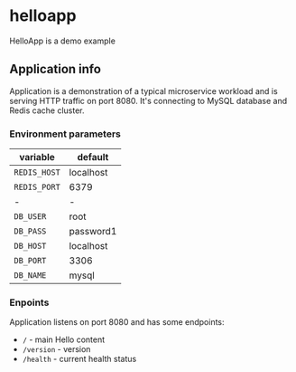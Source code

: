 # helloapp
HelloApp is a demo example

## Application info
Application is a demonstration of a typical microservice workload and is serving
HTTP traffic on port 8080. It's connecting to MySQL database and Redis cache
cluster.

### Environment parameters

| variable | default |
|-|-|
| `REDIS_HOST` | localhost |
| `REDIS_PORT` | 6379 |
|-|-|
|`DB_USER` | root |
|`DB_PASS` | password1 |
|`DB_HOST` | localhost |
|`DB_PORT` | 3306 |
|`DB_NAME` | mysql |

### Enpoints

Application listens on port 8080 and has some endpoints:
* `/` - main Hello content
* `/version` - version
* `/health` - current health status
